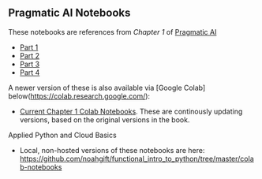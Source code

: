 ## Pragmatic AI Notebooks

These notebooks are references from *Chapter 1* of [Pragmatic AI](https://www.amazon.com/Pragmatic-AI-Introduction-Cloud-Based-Learning/dp/0134863860)

* [Part 1](https://github.com/noahgift/functional_intro_to_python/blob/master/notebooks/Functional_Introduction_To_Python_Section_1(Introductory_Concepts).ipynb)
* [Part 2](https://github.com/noahgift/functional_intro_to_python/blob/master/notebooks/Functional_Introduction_To_Python_Section_2(Functions).ipynb)
* [Part 3](https://github.com/noahgift/functional_intro_to_python/blob/master/notebooks/Functional_Introduction_To_Python_Section_3(Control_Structures).ipynb)
* [Part 4](https://github.com/noahgift/functional_intro_to_python/blob/master/notebooks/Functional_Introduction_To_Python_Section_4(Intermediate_Topics).ipynb)

A newer version of these is also available via [Google Colab] below(https://colab.research.google.com/):

* [Current Chapter 1 Colab Notebooks](https://github.com/noahgift/functional_intro_to_python#safari-online-training--essential-machine-learning-and-exploratory-data-analysis-with-python-and-jupyter-notebook).  These are continously updating versions, based on the original versions in the book.

Applied Python and Cloud Basics

* Local, non-hosted versions of these notebooks are here:  https://github.com/noahgift/functional_intro_to_python/tree/master/colab-notebooks
